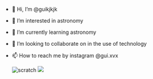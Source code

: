 - 👋 Hi, I’m @guikjkjk
- 👀 I’m interested in astronomy
- 🌱 I’m currently learning astronomy
- 💞️ I’m looking to collaborate on in the use of technology
- 📫 How to reach me by instagram @gui.xvx

  ![scratch](https://img.shields.io/badge/Scratch-4D97FF?style=for-the-badge&logo=Scratch&logoColor=white)
  <img src="https://img.shields.io/badge/JavaScript-323330?style=for-the-badge&logo=javascript&logoColor=F7DF1E">
